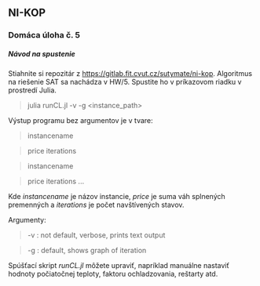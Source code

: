 ## NI-KOP
### Domáca úloha č. 5

##### Návod na spustenie
Stiahnite si repozitár z https://gitlab.fit.cvut.cz/sutymate/ni-kop.
Algoritmus na riešenie SAT sa nachádza v HW/5.
Spustite ho v príkazovom riadku v prostredí Julia.
> julia runCL.jl -v -g <instance_path>

Výstup programu bez argumentov je v tvare:
> instancename

> price iterations

> instancename

> price iterations
...

Kde _instancename_ je názov instancie, _price_ je suma váh splnených premenných a _iterations_ je počet navštívených stavov.

Argumenty:
> -v    : not default, verbose, prints text output

> -g    : default, shows graph of iteration

Spúšťací skript _runCL.jl_ môžete upraviť, napríklad manuálne nastaviť hodnoty počiatočnej teploty, faktoru ochladzovania, reštarty atd.



